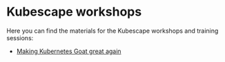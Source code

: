 # Kubescape workshops

Here you can find the materials for the Kubescape workshops and training sessions:

- [Making Kubernetes Goat great again](./kubernetes-goat/README.md)
